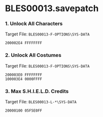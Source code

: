 # BLES00013.savepatch

### 1. Unlock All Characters

Target File: `BLES00013-F-OPTIONS\SYS-DATA`

```
200002E4 FFFFFFFF
```

### 2. Unlock All Costumes

Target File: `BLES00013-F-OPTIONS\SYS-DATA`

```
200003E0 FFFFFFFF
100003E4 0000FFFF
```

### 3. Max S.H.I.E.L.D. Credits

Target File: `BLES00013-L-*\SYS-DATA`

```
20000100 05F5E0FF
```

